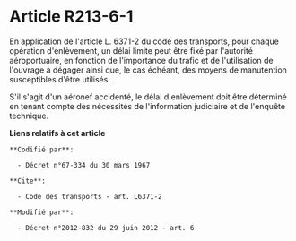 # Article R213-6-1

En application de l'article L. 6371-2 du code des transports, pour chaque opération d'enlèvement, un délai limite peut être
fixé par l'autorité aéroportuaire, en fonction de l'importance du trafic et de l'utilisation de l'ouvrage à dégager ainsi
que, le cas échéant, des moyens de manutention susceptibles d'être utilisés. 

S'il s'agit d'un aéronef accidenté, le délai d'enlèvement doit être déterminé en tenant compte des nécessités de
l'information judiciaire et de l'enquête technique.

**Liens relatifs à cet article**

	**Codifié par**:

	  - Décret n°67-334 du 30 mars 1967

	**Cite**:

	  - Code des transports - art. L6371-2

	**Modifié par**:

	  - Décret n°2012-832 du 29 juin 2012 - art. 6
